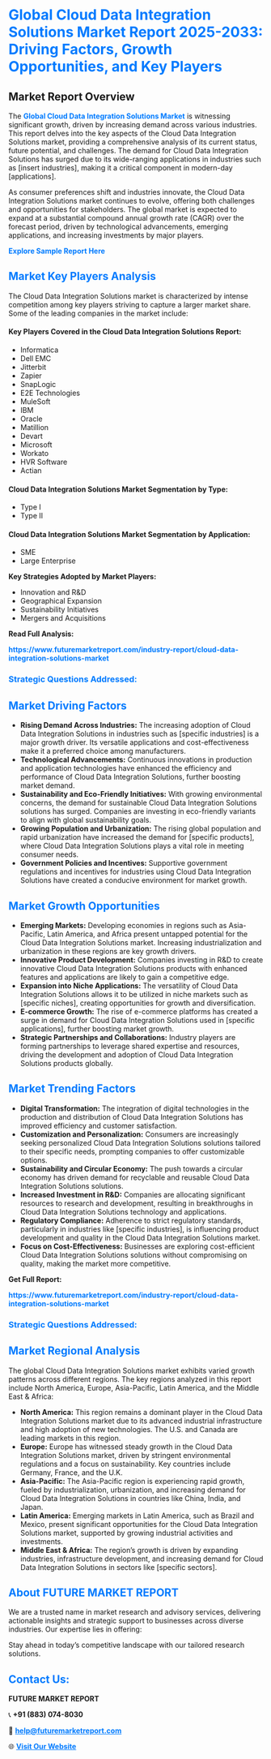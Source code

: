 <h1 style="color: #007BFF;">Global Cloud Data Integration Solutions Market Report 2025-2033: Driving Factors, Growth Opportunities, and Key Players</h1>

<section id="overview">
<h2>Market Report Overview</h2>
<p>The <a href="https://www.futuremarketreport.com/industry-report/cloud-data-integration-solutions-market" style="color: #007BFF; text-decoration: none;"><strong>Global Cloud Data Integration Solutions Market</strong></a> is witnessing significant growth, driven by increasing demand across various industries. This report delves into the key aspects of the Cloud Data Integration Solutions market, providing a comprehensive analysis of its current status, future potential, and challenges. The demand for Cloud Data Integration Solutions has surged due to its wide-ranging applications in industries such as [insert industries], making it a critical component in modern-day [applications].</p>
<p>As consumer preferences shift and industries innovate, the Cloud Data Integration Solutions market continues to evolve, offering both challenges and opportunities for stakeholders. The global market is expected to expand at a substantial compound annual growth rate (CAGR) over the forecast period, driven by technological advancements, emerging applications, and increasing investments by major players.</p>
</section>

<section id="overview">
<p><a href="https://www.futuremarketreport.com/request-sample/reportId=100597" style="color: #007BFF; text-decoration: none;"><strong>Explore Sample Report Here</strong></a></p>
</section>

<section id="key-players">
<h2 style="color: #007BFF;">Market Key Players Analysis</h2>
<p>The Cloud Data Integration Solutions market is characterized by intense competition among key players striving to capture a larger market share. Some of the leading companies in the market include:</p>
<h4>Key Players Covered in the Cloud Data Integration Solutions Report:</h4>
<ul><li>Informatica</li><li>Dell EMC</li><li>Jitterbit</li><li>Zapier</li><li>SnapLogic</li><li>E2E Technologies</li><li>MuleSoft</li><li>IBM</li><li>Oracle</li><li>Matillion</li><li>Devart</li><li>Microsoft</li><li>Workato</li><li>HVR Software</li><li>Actian</li></ul>
<h4>Cloud Data Integration Solutions Market Segmentation by Type:</h4>
<ul><li>Type I</li><li>Type II</li></ul>

<h4>Cloud Data Integration Solutions Market Segmentation by Application:</h4>
<ul><li>SME</li><li>Large Enterprise</li></ul>
<p><strong>Key Strategies Adopted by Market Players:</strong></p>
<ul>
<li>Innovation and R&D</li>
<li>Geographical Expansion</li>
<li>Sustainability Initiatives</li>
<li>Mergers and Acquisitions</li>
</ul>
</section>

<section>
<p><strong>Read Full Analysis: </strong></p><a href="https://www.futuremarketreport.com/industry-report/cloud-data-integration-solutions-market" style="color: #007BFF; text-decoration: none;"><strong>https://www.futuremarketreport.com/industry-report/cloud-data-integration-solutions-market</strong></a>
<h3 style="color: #007BFF;">Strategic Questions Addressed:</h3>
</section>

<section id="driving-factors">
<h2 style="color: #007BFF;">Market Driving Factors</h2>
<ul>
<li><strong>Rising Demand Across Industries:</strong> The increasing adoption of Cloud Data Integration Solutions in industries such as [specific industries] is a major growth driver. Its versatile applications and cost-effectiveness make it a preferred choice among manufacturers.</li>
<li><strong>Technological Advancements:</strong> Continuous innovations in production and application technologies have enhanced the efficiency and performance of Cloud Data Integration Solutions, further boosting market demand.</li>
<li><strong>Sustainability and Eco-Friendly Initiatives:</strong> With growing environmental concerns, the demand for sustainable Cloud Data Integration Solutions solutions has surged. Companies are investing in eco-friendly variants to align with global sustainability goals.</li>
<li><strong>Growing Population and Urbanization:</strong> The rising global population and rapid urbanization have increased the demand for [specific products], where Cloud Data Integration Solutions plays a vital role in meeting consumer needs.</li>
<li><strong>Government Policies and Incentives:</strong> Supportive government regulations and incentives for industries using Cloud Data Integration Solutions have created a conducive environment for market growth.</li>
</ul>
</section>

<section id="growth-opportunities">
<h2 style="color: #007BFF;">Market Growth Opportunities</h2>
<ul>
<li><strong>Emerging Markets:</strong> Developing economies in regions such as Asia-Pacific, Latin America, and Africa present untapped potential for the Cloud Data Integration Solutions market. Increasing industrialization and urbanization in these regions are key growth drivers.</li>
<li><strong>Innovative Product Development:</strong> Companies investing in R&D to create innovative Cloud Data Integration Solutions products with enhanced features and applications are likely to gain a competitive edge.</li>
<li><strong>Expansion into Niche Applications:</strong> The versatility of Cloud Data Integration Solutions allows it to be utilized in niche markets such as [specific niches], creating opportunities for growth and diversification.</li>
<li><strong>E-commerce Growth:</strong> The rise of e-commerce platforms has created a surge in demand for Cloud Data Integration Solutions used in [specific applications], further boosting market growth.</li>
<li><strong>Strategic Partnerships and Collaborations:</strong> Industry players are forming partnerships to leverage shared expertise and resources, driving the development and adoption of Cloud Data Integration Solutions products globally.</li>
</ul>
</section>

<section id="trending-factors">
<h2 style="color: #007BFF;">Market Trending Factors</h2>
<ul>
<li><strong>Digital Transformation:</strong> The integration of digital technologies in the production and distribution of Cloud Data Integration Solutions has improved efficiency and customer satisfaction.</li>
<li><strong>Customization and Personalization:</strong> Consumers are increasingly seeking personalized Cloud Data Integration Solutions solutions tailored to their specific needs, prompting companies to offer customizable options.</li>
<li><strong>Sustainability and Circular Economy:</strong> The push towards a circular economy has driven demand for recyclable and reusable Cloud Data Integration Solutions solutions.</li>
<li><strong>Increased Investment in R&D:</strong> Companies are allocating significant resources to research and development, resulting in breakthroughs in Cloud Data Integration Solutions technology and applications.</li>
<li><strong>Regulatory Compliance:</strong> Adherence to strict regulatory standards, particularly in industries like [specific industries], is influencing product development and quality in the Cloud Data Integration Solutions market.</li>
<li><strong>Focus on Cost-Effectiveness:</strong> Businesses are exploring cost-efficient Cloud Data Integration Solutions solutions without compromising on quality, making the market more competitive.</li>
</ul>
</section>

<section>
<p><strong>Get Full Report: </strong></p><a href="https://www.futuremarketreport.com/industry-report/cloud-data-integration-solutions-market" style="color: #007BFF; text-decoration: none;"><strong>https://www.futuremarketreport.com/industry-report/cloud-data-integration-solutions-market</strong></a>
<h3 style="color: #007BFF;">Strategic Questions Addressed:</h3>
</section>


<section id="regional-analysis">
<h2 style="color: #007BFF;">Market Regional Analysis</h2>
<p>The global Cloud Data Integration Solutions market exhibits varied growth patterns across different regions. The key regions analyzed in this report include North America, Europe, Asia-Pacific, Latin America, and the Middle East & Africa:</p>
<ul>
<li><strong>North America:</strong> This region remains a dominant player in the Cloud Data Integration Solutions market due to its advanced industrial infrastructure and high adoption of new technologies. The U.S. and Canada are leading markets in this region.</li>
<li><strong>Europe:</strong> Europe has witnessed steady growth in the Cloud Data Integration Solutions market, driven by stringent environmental regulations and a focus on sustainability. Key countries include Germany, France, and the U.K.</li>
<li><strong>Asia-Pacific:</strong> The Asia-Pacific region is experiencing rapid growth, fueled by industrialization, urbanization, and increasing demand for Cloud Data Integration Solutions in countries like China, India, and Japan.</li>
<li><strong>Latin America:</strong> Emerging markets in Latin America, such as Brazil and Mexico, present significant opportunities for the Cloud Data Integration Solutions market, supported by growing industrial activities and investments.</li>
<li><strong>Middle East & Africa:</strong> The region’s growth is driven by expanding industries, infrastructure development, and increasing demand for Cloud Data Integration Solutions in sectors like [specific sectors].</li>
</ul>
</section>

<footer>
<h2 style="color: #007BFF;">About FUTURE MARKET REPORT</h2>
<p>We are a trusted name in market research and advisory services, delivering actionable insights and strategic support to businesses across diverse industries. Our expertise lies in offering:</p>

<p>Stay ahead in today’s competitive landscape with our tailored research solutions.</p>

<h2 style="color: #007BFF;">Contact Us:</h2>
<p><strong>FUTURE MARKET REPORT</strong></p>
<p>📞 <strong>+91 (883) 074-8030</strong></p>
<p>📧 <strong><a href="mailto:help@futuremarketreport.com" style="color: #007BFF;">help@futuremarketreport.com</a></strong></p>
<p>🌐 <strong><a href="https://www.futuremarketreport.com/" style="color: #007BFF;">Visit Our Website</a></strong></p>
</footer>